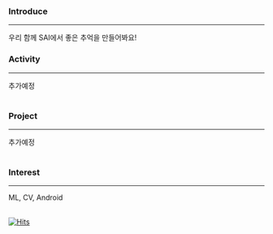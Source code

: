 <h3> Introduce </h3><hr>
우리 함께 SAI에서 좋은 추억을 만들어봐요!
<br>

<h3> Activity </h3><hr>
추가예정
<br><br>

<h3> Project </h3><hr>
추가예정
<br><br>

<h3> Interest </h3><hr>
ML, CV, Android
<br><br>




[![Hits](https://hits.seeyoufarm.com/api/count/incr/badge.svg?url=https%3A%2F%2Fgithub.com%2FGalaxyOverMe%2Fhit-counter&count_bg=%2379C83D&title_bg=%23555555&icon=&icon_color=%23E7E7E7&title=hits&edge_flat=false)](https://hits.seeyoufarm.com)
